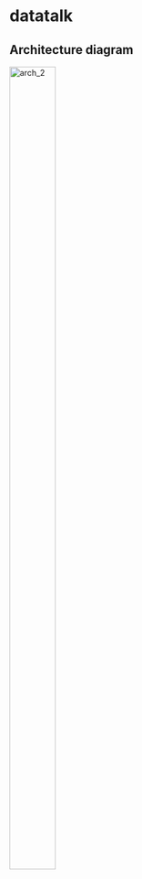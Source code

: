 # datatalk
## Architecture diagram
<img width="40%" height="60%" alt="arch_2" src="https://user-images.githubusercontent.com/122257004/219611369-798cd33b-8f5e-4a69-a239-2ea7f718cf96.png">
